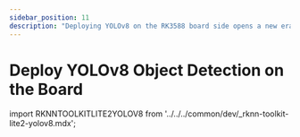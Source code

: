 ```yaml
---
sidebar_position: 11
description: "Deploying YOLOv8 on the RK3588 board side opens a new era of intelligent target detection, allowing technology and humanistic care to merge perfectly in accurate identification"
---
```


# Deploy YOLOv8 Object Detection on the Board

import RKNNTOOLKITLITE2YOLOV8 from '../../../common/dev/\_rknn-toolkit-lite2-yolov8.mdx';

<RKNNTOOLKITLITE2YOLOV8 />
